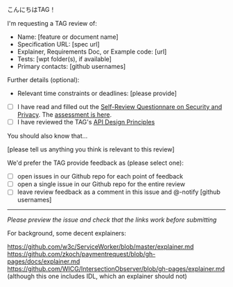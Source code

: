 こんにちはTAG！

I'm requesting a TAG review of:

  - Name: [feature or document name]
  - Specification URL: [spec url]
  - Explainer, Requirements Doc, or Example code: [url]
  - Tests: [wpt folder(s), if available]
  - Primary contacts: [github usernames]

Further details (optional):

  - Relevant time constraints or deadlines: [please provide]
  - [ ] I have read and filled out the [Self-Review Questionnare on Security and Privacy](https://www.w3.org/TR/security-privacy-questionnaire/). The [assessment is here](url).
  - [ ] I have reviewed the TAG's [API Design Principles](https://w3ctag.github.io/design-principles/)

You should also know that...

[please tell us anything you think is relevant to this review]

We'd prefer the TAG provide feedback as (please select one):

  - [ ] open issues in our Github repo for each point of feedback
  - [ ] open a single issue in our Github repo for the entire review
  - [ ] leave review feedback as a comment in this issue and @-notify [github usernames]

--------------------------

_Please preview the issue and check that the links work before submitting_

For background, some decent explainers:

  https://github.com/w3c/ServiceWorker/blob/master/explainer.md
  https://github.com/zkoch/paymentrequest/blob/gh-pages/docs/explainer.md
  https://github.com/WICG/IntersectionObserver/blob/gh-pages/explainer.md (although this one includes IDL, which an explainer should not)
